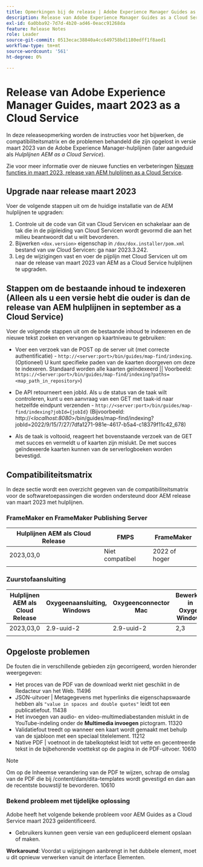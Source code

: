 ```yaml
---
title: Opmerkingen bij de release | Adobe Experience Manager Guides as a Cloud Service, release maart 2023
description: Release van Adobe Experience Manager Guides as a Cloud Service in maart
exl-id: 6a0bba92-7d7d-4b20-ad46-0eacc91268da
feature: Release Notes
role: Leader
source-git-commit: 0513ecac38840a4cc649758bd1180edff1f8aed1
workflow-type: tm+mt
source-wordcount: '561'
ht-degree: 0%

---
```


# Release van Adobe Experience Manager Guides, maart 2023 as a Cloud Service

In deze releaseopmerking worden de instructies voor het bijwerken, de compatibiliteitsmatrix en de problemen behandeld die zijn opgelost in versie maart 2023 van de Adobe Experience Manager-hulplijnen (later aangeduid als *Hulplijnen AEM as a Cloud Service*).

Zie voor meer informatie over de nieuwe functies en verbeteringen [Nieuwe functies in maart 2023, release van AEM hulplijnen as a Cloud Service](whats-new-2023.3.0.md).

## Upgrade naar release maart 2023

Voer de volgende stappen uit om de huidige installatie van de AEM hulplijnen te upgraden:
1. Controle uit de code van Git van Cloud Servicen en schakelaar aan de tak die in de pijpleiding van Cloud Servicen wordt gevormd die aan het milieu beantwoordt dat u wilt bevorderen.
2. Bijwerken `<dox.version>` eigenschap in `/dox/dox.installer/pom.xml` bestand van uw Cloud Servicen: ga naar 2023.3.242.
3. Leg de wijzigingen vast en voer de pijplijn met Cloud Servicen uit om naar de release van maart 2023 van AEM as a Cloud Service hulplijnen te upgraden.

## Stappen om de bestaande inhoud te indexeren (Alleen als u een versie hebt die ouder is dan de release van AEM hulplijnen in september as a Cloud Service)

Voer de volgende stappen uit om de bestaande inhoud te indexeren en de nieuwe tekst zoeken en vervangen op kaartniveau te gebruiken:

* Voer een verzoek van de POST op de server uit (met correcte authentificatie) - `http://<server:port>/bin/guides/map-find/indexing`.
(Optioneel) U kunt specifieke paden van de kaarten doorgeven om deze te indexeren. Standaard worden alle kaarten geïndexeerd || Voorbeeld: `https://<Server:port>/bin/guides/map-find/indexing?paths=<map_path_in_repository>`)

* De API retourneert een jobId. Als u de status van de taak wilt controleren, kunt u een aanvraag van een GET met taak-id naar hetzelfde eindpunt verzenden - `http://<server:port>/bin/guides/map-find/indexing?jobId={jobId}`
(Bijvoorbeeld: http://&lt;_localhost:8080_>/bin/guides/map-find/indexing?jobId=2022/9/15/7/27/7dfa1271-981e-4617-b5a4-c18379f11c42_678)

* Als de taak is voltooid, reageert het bovenstaande verzoek van de GET met succes en vermeldt u of kaarten zijn mislukt. De met succes geïndexeerde kaarten kunnen van de serverlogboeken worden bevestigd.

## Compatibiliteitsmatrix

In deze sectie wordt een overzicht gegeven van de compatibiliteitsmatrix voor de softwaretoepassingen die worden ondersteund door AEM release van maart 2023 met hulplijnen.

### FrameMaker en FrameMaker Publishing Server

| Hulplijnen AEM als Cloud Release | FMPS | FrameMaker |
| --- | --- | --- |
| 2023,03,0 | Niet compatibel | 2022 of hoger |
| | | |


### Zuurstofaansluiting

| Hulplijnen AEM als Cloud Release | Oxygeenaansluiting, Windows | Oxygeenconnector Mac | Bewerken in Oxygen Windows | Bewerken in Oxygen Mac |
| --- | --- | --- | --- | --- |
| 2023,03,0 | 2.9-uuid-2 | 2.9-uuid-2 | 2,3 | 2,3 |
|  |  |  |  |

## Opgeloste problemen

De fouten die in verschillende gebieden zijn gecorrigeerd, worden hieronder weergegeven:

* Het proces van de PDF van de download werkt niet geschikt in de Redacteur van het Web. 11496
* JSON-uitvoer | Metagegevens met hyperlinks die eigenschapswaarde hebben als `"value in spaces and double quotes"` leidt tot een publicatiefout. 11438
* Het invoegen van audio- en video-multimediabestanden mislukt in de YouTube-indeling onder de **Multimedia invoegen** pictogram. 11320
* Validatiefout treedt op wanneer een kaart wordt gemaakt met behulp van de sjabloon met een speciaal titelelement. 11212
* Native PDF | voetnoot in de tabelkoptekst leidt tot vette en gecentreerde tekst in de bijbehorende voettekst op de pagina in de PDF-uitvoer. 10610
>[!NOTE]
>
>Om op de Inheemse verandering van de PDF te wijzen, schrap de omslag van de PDF die bij /content/dam/dita-templates wordt gevestigd en dan aan de recentste bouwstijl te bevorderen. 10610

### Bekend probleem met tijdelijke oplossing

Adobe heeft het volgende bekende probleem voor AEM Guides as a Cloud Service maart 2023 geïdentificeerd.

* Gebruikers kunnen geen versie van een gedupliceerd element opslaan of maken.

**Workaround**: Voordat u wijzigingen aanbrengt in het dubbele element, moet u dit opnieuw verwerken vanuit de interface Elementen.
